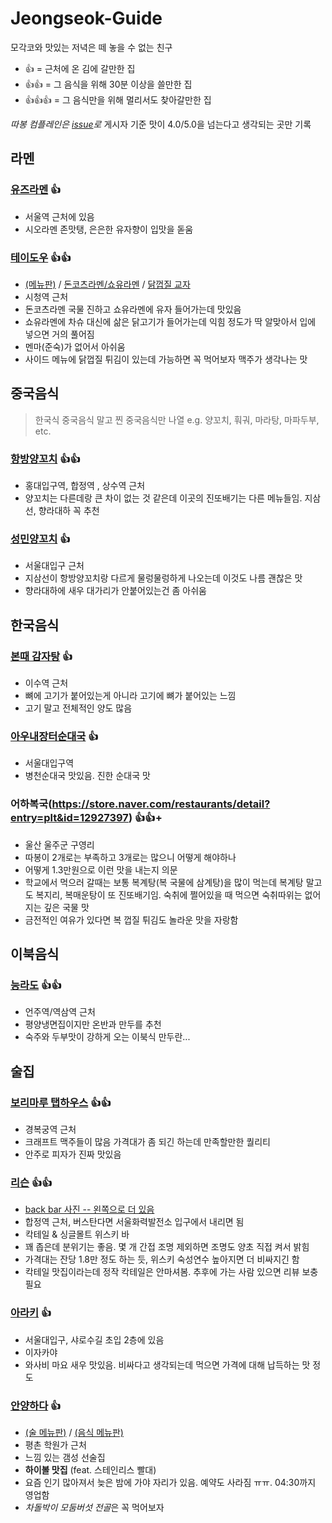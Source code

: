 # Jeongseok-Guide
모각코와 맛있는 저녁은 떼 놓을 수 없는 친구

* 👍 = 근처에 온 김에 갈만한 집
* 👍👍 = 그 음식을 위해 30분 이상을 쓸만한 집
* 👍👍👍 = 그 음식만을 위해 멀리서도 찾아갈만한 집

*따봉 컴플레인은 [issue](https://github.com/suhak-ui-jeongseok/Jeongseok-Guide/issues)로*
게시자 기준 맛이 4.0/5.0을 넘는다고 생각되는 곳만 기록

## 라멘
### [유즈라멘](https://store.naver.com/restaurants/detail?entry=plt&id=1539185460) 👍
* 서울역 근처에 있음
* 시오라멘 존맛탱, 은은한 유자향이 입맛을 돋움
### [테이도우](https://store.naver.com/restaurants/detail?id=698517160) 👍👍
* [(메뉴판)](https://user-images.githubusercontent.com/8157830/83323119-ae85ff00-a297-11ea-9725-4c22c2c2ba4a.jpg) / [돈코츠라멘/쇼유라멘](https://user-images.githubusercontent.com/8157830/83323596-e9d5fd00-a29a-11ea-8688-990ce344626a.jpg) / [닭껍질 교자](https://user-images.githubusercontent.com/8157830/83323597-ef334780-a29a-11ea-80fb-e80541cf6480.jpg)
* 시청역 근처
* 돈코츠라멘 국물 진하고 쇼유라멘에 유자 들어가는데 맛있음
* 쇼유라멘에 차슈 대신에 삶은 닭고기가 들어가는데 익힘 정도가 딱 알맞아서 입에 넣으면 거의 풀어짐
* 멘마(준숙)가 없어서 아쉬움
* 사이드 메뉴에 닭껍질 튀김이 있는데 가능하면 꼭 먹어보자 맥주가 생각나는 맛

## 중국음식
> 한국식 중국음식 말고 찐 중국음식만 나열 e.g. 양꼬치, 훠궈, 마라탕, 마파두부, etc.
### [항방양꼬치](https://store.naver.com/restaurants/detail?id=36998341) 👍👍
* 홍대입구역, 합정역 , 상수역 근처
* 양꼬치는 다른데랑 큰 차이 없는 것 같은데 이곳의 진또배기는 다른 메뉴들임. 지삼선, 향라대하 꼭 추천
### [성민양꼬치](https://store.naver.com/restaurants/detail?entry=plt&id=32874505) 👍
* 서울대입구 근처
* 지삼선이 항방양꼬치랑 다르게 물렁물렁하게 나오는데 이것도 나름 괜찮은 맛
* 향라대하에 새우 대가리가 안붙어있는건 좀 아쉬움

## 한국음식
### [본때 감자탕](https://store.naver.com/restaurants/detail?id=1388015233) 👍
* 이수역 근처
* 뼈에 고기가 붙어있는게 아니라 고기에 뼈가 붙어있는 느낌
* 고기 말고 전체적인 양도 많음
### [아우내장터순대국](https://store.naver.com/restaurants/detail?id=37741865) 👍
* 서울대입구역
* 병천순대국 맛있음. 진한 순대국 맛
### 어하복국(https://store.naver.com/restaurants/detail?entry=plt&id=12927397) 👍👍+
* 울산 울주군 구영리
* 따봉이 2개로는 부족하고 3개로는 많으니 어떻게 해야하나
* 어떻게 1.3만원으로 이런 맛을 내는지 의문
* 학교에서 먹으러 갈때는 보통 복계탕(복 국물에 삼계탕)을 많이 먹는데 복계탕 말고도 복지리, 복매운탕이 또 진또배기임. 숙취에 쩔어있을 때 먹으면 숙취따위는 없어지는 깊은 국물 맛
* 금전적인 여유가 있다면 복 껍질 튀김도 놀라운 맛을 자랑함

## 이북음식
### [능라도](https://neungrado.modoo.at/) 👍👍
* 언주역/역삼역 근처
* 평양냉면집이지만 온반과 만두를 추천
* 숙주와 두부맛이 강하게 오는 이북식 만두란...

## 술집
### [보리마루 탭하우스](https://store.naver.com/restaurants/detail?id=38667685) 👍👍
* 경복궁역 근처
* 크래프트 맥주들이 많음 가격대가 좀 되긴 하는데 만족할만한 퀄리티
* 안주로 피자가 진짜 맛있음
### [리슨](https://store.naver.com/restaurants/detail?id=36561147) 👍👍
* [back bar 사진 -- 왼쪽으로 더 있음](https://user-images.githubusercontent.com/8157830/83323592-e478b280-a29a-11ea-82aa-caa96bfafae7.jpg)
* 합정역 근처, 버스탄다면 서울화력발전소 입구에서 내리면 됨
* 칵테일 & 싱글몰트 위스키 바
* 꽤 좁은데 분위기는 좋음. 몇 개 간접 조명 제외하면 조명도 양초 직접 켜서 밝힘
* 가격대는 잔당 1.8만 정도 하는 듯, 위스키 숙성연수 높아지면 더 비싸지긴 함
* 칵테일 맛집이라는데 정작 칵테일은 안마셔봄. 추후에 가는 사람 있으면 리뷰 보충 필요
### [아라키](https://store.naver.com/restaurants/detail?id=398940249) 👍
* 서울대입구, 샤로수길 초입 2층에 있음
* 이자카야
* 와사비 마요 새우 맛있음. 비싸다고 생각되는데 먹으면 가격에 대해 납득하는 맛 정도
### [안양하다](https://store.naver.com/restaurants/detail?id=1034270763) 👍
* [(술 메뉴판)](https://user-images.githubusercontent.com/15344796/83323943-dfb4fe00-a29c-11ea-8c39-64a027b5cb60.jpg) / [(음식 메뉴판)](https://user-images.githubusercontent.com/15344796/83324084-adf06700-a29d-11ea-9239-521d278430e4.png)
* 평촌 학원가 근처
* 느낌 있는 갬성 선술집
* **하이볼 맛집** (feat. 스테인리스 빨대)
* 요즘 인기 많아져서 늦은 밤에 가야 자리가 있음. 예약도 사라짐 ㅠㅠ. 04:30까지 영업함
* *차돌박이 모둠버섯 전골*은 꼭 먹어보자